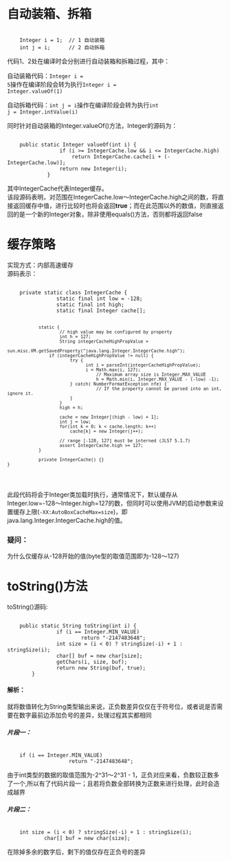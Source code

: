 <h1>自动装箱、拆箱</h1>
<pre><code>
	Integer i = 1;  // 1 自动装箱
	int j = i;      // 2 自动拆箱
</code></pre>

代码1、2处在编译时会分别进行自动装箱和拆箱过程，其中：

自动装箱代码：<code>Integer i = 5</code>操作在编译阶段会转为执行<code>Integer i = Integer.valueOf(1)</code>

自动拆箱代码：<code>int j = i</code>操作在编译阶段会转为执行<code>int j = Integer.intValue(i)</code>

同时针对自动装箱的Integer.valueOf()方法，Integer的源码为：
<pre><code>
	public static Integer valueOf(int i) {
                 if (i >= IntegerCache.low && i <= IntegerCache.high)
                     return IntegerCache.cache[i + (-IntegerCache.low)];
                 return new Integer(i);
             }
</code></pre>
其中IntegerCache代表Integer缓存。</br>
该段源码表明，对范围在IntegerCache.low～IntegerCache.high之间的数，将直接返回缓存中值，进行比较时也将会返回<b>true</b>；而在此范围以外的数值，则直接返回的是一个新的Integer对象，除非使用equals()方法，否则都将返回false

<h1>缓存策略</h1>
实现方式：内部高速缓存</br>
源码表示：
<pre><code>
	private static class IntegerCache {
        		static final int low = -128;
        		static final int high;
        		static final Integer cache[];

        		static {
            			// high value may be configured by property
            			int h = 127;
            			String integerCacheHighPropValue =
                			sun.misc.VM.getSavedProperty("java.lang.Integer.IntegerCache.high");
           			if (integerCacheHighPropValue != null) {
                			try {
                   			      int i = parseInt(integerCacheHighPropValue);
                  			      i = Math.max(i, 127);
                    			      // Maximum array size is Integer.MAX_VALUE
                    			      h = Math.min(i, Integer.MAX_VALUE - (-low) -1);
                			} catch( NumberFormatException nfe) {
                    			      // If the property cannot be parsed into an int, ignore it.
                			}
            			}
            			high = h;

            			cache = new Integer[(high - low) + 1];
            			int j = low;
            			for(int k = 0; k < cache.length; k++)
                			cache[k] = new Integer(j++);

            			// range [-128, 127] must be interned (JLS7 5.1.7)
            			assert IntegerCache.high >= 127;
        		}

        		private IntegerCache() {}
   	}
</code></pre>
此段代码将会于Integer类加载时执行，通常情况下，默认缓存从Integer.low=-128～Integer.high=127的数，但同时可以使用JVM的启动参数来设置缓存上限(<code>-XX:AutoBoxCacheMax=size</code>)，即 java.lang.Integer.IntegerCache.high的值。

<h3>疑问：</h3>为什么仅缓存从-128开始的值(byte型的取值范围即为-128～127)

<h1>toString()方法</h1>
toString()源码:
<pre><code>
	public static String toString(int i) {
        		if (i == Integer.MIN_VALUE)
            			return "-2147483648";
        		int size = (i < 0) ? stringSize(-i) + 1 : stringSize(i);
        		char[] buf = new char[size];
        		getChars(i, size, buf);
        		return new String(buf, true);
    	}
</code></pre>

<h4>解析：</h4>
就将数值转化为String类型输出来说，正负数差异仅仅在于符号位，或者说是否需要在数字最前边添加负号的差异，处理过程其实都相同

<h5>片段一：</h5>
<pre><code>
	if (i == Integer.MIN_VALUE)
            		return "-2147483648";
</code></pre>
由于int类型的数据的取值范围为-2^31～2^31 - 1，正负对应来看，负数较正数多了一个,所以有了代码片段一；且若将负数全部转换为正数来进行处理，此时会造成越界

<h5>片段二：</h5>
<pre><code>
	int size = (i < 0) ? stringSize(-i) + 1 : stringSize(i);
        	char[] buf = new char[size];
</code></pre>
在除掉多余的数字后，剩下的值仅存在正负号的差异